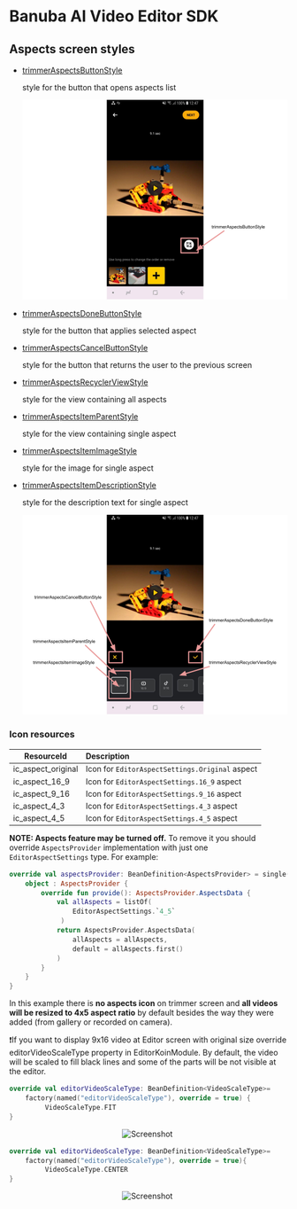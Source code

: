 # Banuba AI Video Editor SDK
## Aspects screen styles

- [trimmerAspectsButtonStyle](https://github.com/Banuba/ve-sdk-android-integration-sample/blob/main/app/src/main/res/values/themes.xml#L147)

    style for the button that opens aspects list

    ![img](screenshots/aspects1.png)

- [trimmerAspectsDoneButtonStyle](https://github.com/Banuba/ve-sdk-android-integration-sample/blob/main/app/src/main/res/values/themes.xml#L148)

    style for the button that applies selected aspect

- [trimmerAspectsCancelButtonStyle](https://github.com/Banuba/ve-sdk-android-integration-sample/blob/main/app/src/main/res/values/themes.xml#L149)

    style for the button that returns the user to the previous screen

- [trimmerAspectsRecyclerViewStyle](https://github.com/Banuba/ve-sdk-android-integration-sample/blob/main/app/src/main/res/values/themes.xml#L150)

    style for the view containing all aspects

- [trimmerAspectsItemParentStyle](https://github.com/Banuba/ve-sdk-android-integration-sample/blob/main/app/src/main/res/values/themes.xml#L151)

    style for the view containing single aspect

- [trimmerAspectsItemImageStyle](https://github.com/Banuba/ve-sdk-android-integration-sample/blob/main/app/src/main/res/values/themes.xml#L152)

    style for the image for single aspect

- [trimmerAspectsItemDescriptionStyle](https://github.com/Banuba/ve-sdk-android-integration-sample/blob/main/app/src/main/res/values/themes.xml#L153)

    style for the description text for single aspect

    ![img](screenshots/aspects2.png)


### Icon resources

| ResourceId        |   Description |
| ------------- | :------------- |
| ic_aspect_original | Icon for `EditorAspectSettings.Original` aspect |
| ic_aspect_16_9 | Icon for `EditorAspectSettings.16_9` aspect |
| ic_aspect_9_16 | Icon for `EditorAspectSettings.9_16` aspect |
| ic_aspect_4_3 | Icon for `EditorAspectSettings.4_3` aspect |
| ic_aspect_4_5 | Icon for `EditorAspectSettings.4_5` aspect |

**NOTE: Aspects feature may be turned off.** To remove it you should override `AspectsProvider` implementation with just one `EditorAspectSettings` type. For example:

```kotlin
override val aspectsProvider: BeanDefinition<AspectsProvider> = single(override = true) {
    object : AspectsProvider {
        override fun provide(): AspectsProvider.AspectsData {
            val allAspects = listOf(
                EditorAspectSettings.`4_5`
             )
            return AspectsProvider.AspectsData(
                allAspects = allAspects,
                default = allAspects.first()
            )
        }
    }
}
```

In this example there is **no aspects icon** on trimmer screen and **all videos will be resized to 4x5 aspect ratio** by default besides the way they were added (from gallery or recorded on camera).

:exclamation:If you want to display 9x16 video at Editor screen with original size override editorVideoScaleType property in EditorKoinModule. By default, the video will be scaled to fill black lines and some of the parts will be not visible at the editor.
```kotlin
override val editorVideoScaleType: BeanDefinition<VideoScaleType>=
    factory(named("editorVideoScaleType"), override = true) {
         VideoScaleType.FIT
}
```
<p align="center">
    <img src="screenshots/aspects3.png" alt="Screenshot" width="20%" height="auto" class="docs-screenshot"/>&nbsp;
</p>

```kotlin
override val editorVideoScaleType: BeanDefinition<VideoScaleType>=
    factory(named("editorVideoScaleType"), override = true){
         VideoScaleType.CENTER
}
```
<p align="center">
    <img src="screenshots/aspects4.png" alt="Screenshot" width="20%" height="auto" class="docs-screenshot"/>&nbsp;
</p>
